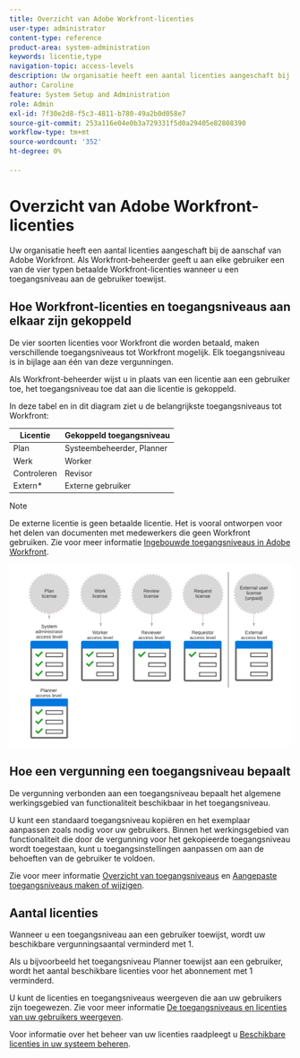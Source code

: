 ```yaml
---
title: Overzicht van Adobe Workfront-licenties
user-type: administrator
content-type: reference
product-area: system-administration
keywords: licentie,type
navigation-topic: access-levels
description: Uw organisatie heeft een aantal licenties aangeschaft bij de aanschaf van Adobe Workfront. Als Workfront-beheerder geeft u aan elke gebruiker een van de vier typen betaalde Workfront-licenties wanneer u een toegangsniveau aan de gebruiker toewijst.
author: Caroline
feature: System Setup and Administration
role: Admin
exl-id: 7f30e2d8-f5c3-4811-b780-49a2b0d058e7
source-git-commit: 253a116e04e0b3a729331f5d0a29405e82808390
workflow-type: tm+mt
source-wordcount: '352'
ht-degree: 0%

---
```


# Overzicht van Adobe Workfront-licenties

Uw organisatie heeft een aantal licenties aangeschaft bij de aanschaf van Adobe Workfront. Als Workfront-beheerder geeft u aan elke gebruiker een van de vier typen betaalde Workfront-licenties wanneer u een toegangsniveau aan de gebruiker toewijst.

## Hoe Workfront-licenties en toegangsniveaus aan elkaar zijn gekoppeld

De vier soorten licenties voor Workfront die worden betaald, maken verschillende toegangsniveaus tot Workfront mogelijk. Elk toegangsniveau is in bijlage aan één van deze vergunningen.

Als Workfront-beheerder wijst u in plaats van een licentie aan een gebruiker toe, het toegangsniveau toe dat aan die licentie is gekoppeld.

In deze tabel en in dit diagram ziet u de belangrijkste toegangsniveaus tot Workfront:

| Licentie | Gekoppeld toegangsniveau |
|--- |--- |
| Plan | Systeembeheerder, Planner |
| Werk | Worker |
| Controleren | Revisor |
| Extern* | Externe gebruiker |

>[!NOTE]
>
>De externe licentie is geen betaalde licentie. Het is vooral ontworpen voor het delen van documenten met medewerkers die geen Workfront gebruiken. Zie voor meer informatie [Ingebouwde toegangsniveaus in Adobe Workfront](default-access-levels-in-workfront.md).

![](assets/licenses-and-access-levels.png)

## Hoe een vergunning een toegangsniveau bepaalt

De vergunning verbonden aan een toegangsniveau bepaalt het algemene werkingsgebied van functionaliteit beschikbaar in het toegangsniveau.

U kunt een standaard toegangsniveau kopiëren en het exemplaar aanpassen zoals nodig voor uw gebruikers. Binnen het werkingsgebied van functionaliteit die door de vergunning voor het gekopieerde toegangsniveau wordt toegestaan, kunt u toegangsinstellingen aanpassen om aan de behoeften van de gebruiker te voldoen.

Zie voor meer informatie [Overzicht van toegangsniveaus](../../../administration-and-setup/add-users/access-levels-and-object-permissions/access-levels-overview.md) en [Aangepaste toegangsniveaus maken of wijzigen](../../../administration-and-setup/add-users/configure-and-grant-access/create-modify-access-levels.md).

## Aantal licenties

Wanneer u een toegangsniveau aan een gebruiker toewijst, wordt uw beschikbare vergunningsaantal verminderd met 1.

Als u bijvoorbeeld het toegangsniveau Planner toewijst aan een gebruiker, wordt het aantal beschikbare licenties voor het abonnement met 1 verminderd.

U kunt de licenties en toegangsniveaus weergeven die aan uw gebruikers zijn toegewezen. Zie voor meer informatie [De toegangsniveaus en licenties van uw gebruikers weergeven](../../../administration-and-setup/add-users/access-levels-and-object-permissions/list-access-levels-and-licenses-for-your-users.md).

Voor informatie over het beheer van uw licenties raadpleegt u [Beschikbare licenties in uw systeem beheren](../../../administration-and-setup/get-started-wf-administration/manage-available-licenses-in-your-system.md).
